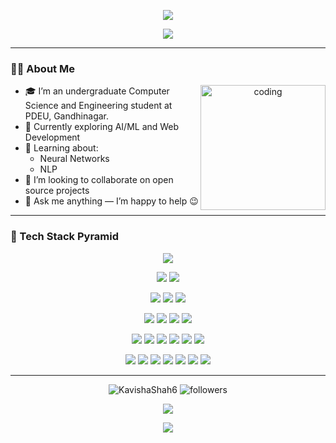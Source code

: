 <!-- 👋 HEADER WAVE -->
<p align="center">
  <img src="https://capsule-render.vercel.app/api?type=waving&height=200&section=header&text=Hello!%20I'm%20Kavisha%20Shah&fontAlign=50&fontSize=40&fontColor=f7f5f5&"color=1D976C,93F9B9" />
</p>


<!-- 🖋️ Typing Animation -->
<p align="center">
  <img src="https://readme-typing-svg.herokuapp.com?font=Fira+Code&color=00FFFF&size=25&center=true&vCenter=true&width=550&height=60&lines=Computer+Science+Student;AI%2FML+Enthusiast;Researcher;Coder" />
</p>

---

### 🧑‍💻 About Me

<p align="center">
  <img align="right" width="200px" height="200px" alt="coding" src="https://media.giphy.com/media/TEnXkcsHrP4YedChhA/giphy.gif" />
</p>

- 🎓 I’m an undergraduate Computer Science and Engineering student at PDEU, Gandhinagar.  
- 🌱 Currently exploring AI/ML and Web Development  
- 🧠 Learning about:
  - Neural Networks  
  - NLP  
- 🤝 I’m looking to collaborate on open source projects  
- 💬 Ask me anything — I’m happy to help 😉  
  
---

### 🧱 Tech Stack Pyramid

<!-- Row 1 -->
<p align="center">
  <img src="https://img.shields.io/badge/TensorFlow-%23FF6F00.svg?style=for-the-badge&logo=TensorFlow&logoColor=white" />
</p>

<!-- Row 2 -->
<p align="center">
  <img src="https://img.shields.io/badge/numpy-%23013243.svg?style=for-the-badge&logo=numpy&logoColor=white" />
  <img src="https://img.shields.io/badge/pandas-%23150458.svg?style=for-the-badge&logo=pandas&logoColor=white" />
</p>

<!-- Row 3 -->
<p align="center">
  <img src="https://img.shields.io/badge/Matplotlib-%23ffffff.svg?style=for-the-badge&logo=Matplotlib&logoColor=black" />
  <img src="https://img.shields.io/badge/scikit--learn-%23F7931E.svg?style=for-the-badge&logo=scikit-learn&logoColor=white" />
  <img src="https://img.shields.io/badge/nVIDIA-%2376B900.svg?style=for-the-badge&logo=nVIDIA&logoColor=white" />
</p>

<!-- Row 4 -->
<p align="center">
  <img src="https://img.shields.io/badge/html5-%23E34F26.svg?style=for-the-badge&logo=html5&logoColor=white" />
  <img src="https://img.shields.io/badge/css3-%231572B6.svg?style=for-the-badge&logo=css3&logoColor=white" />
  <img src="https://img.shields.io/badge/javascript-%23323330.svg?style=for-the-badge&logo=javascript&logoColor=%23F7DF1E" />
  <img src="https://img.shields.io/badge/bootstrap-%238511FA.svg?style=for-the-badge&logo=bootstrap&logoColor=white" />
</p>

<!-- Row 5 -->
<p align="center">
  <img src="https://img.shields.io/badge/c-%2300599C.svg?style=for-the-badge&logo=c&logoColor=white" />
  <img src="https://img.shields.io/badge/c++-%2300599C.svg?style=for-the-badge&logo=c%2B%2B&logoColor=white" />
  <img src="https://img.shields.io/badge/python-3670A0?style=for-the-badge&logo=python&logoColor=ffdd54" />
  <img src="https://img.shields.io/badge/java-%23ED8B00.svg?style=for-the-badge&logo=openjdk&logoColor=white" />
  <img src="https://img.shields.io/badge/LeetCode-000000?style=for-the-badge&logo=LeetCode&logoColor=#d16c06" />
  <img src="https://img.shields.io/badge/Kaggle-035a7d?style=for-the-badge&logo=kaggle&logoColor=white" />
</p>

<!-- Row 6 -->
<p align="center">
  <img src="https://img.shields.io/badge/MongoDB-%234ea94b.svg?style=for-the-badge&logo=mongodb&logoColor=white" />
  <img src="https://img.shields.io/badge/express.js-%23404d59.svg?style=for-the-badge&logo=express&logoColor=%2361DAFB" />
  <img src="https://img.shields.io/badge/react-%2320232a.svg?style=for-the-badge&logo=react&logoColor=%2361DAFB" />
  <img src="https://img.shields.io/badge/node.js-6DA55F?style=for-the-badge&logo=node.js&logoColor=white" />
  <img src="https://img.shields.io/badge/JWT-black?style=for-the-badge&logo=JSON%20web%20tokens" />
  <img src="https://img.shields.io/badge/MySQL-00000F?style=for-the-badge&logo=mysql&logoColor=white" />
  <img src="https://img.shields.io/badge/-GraphQL-E10098?style=for-the-badge&logo=graphql&logoColor=white" />
</p>

---
<p align="center">
  <img src="https://komarev.com/ghpvc/?username=KavishaShah6&label=Profile%20views&color=0e75b6&style=flat" alt="KavishaShah6" />
  <img src="https://img.shields.io/github/followers/KavishaShah6?label=Follow&style=social" alt="followers" />
</p>

<p align="center">
  <img src="https://github-readme-stats.vercel.app/api?username=KavishaShah6&show_icons=true&theme=radical" />
</p>

<p align="center">
  <img src="https://github-readme-stats.vercel.app/api/top-langs/?username=KavishaShah6&layout=compact&theme=tokyonight" />
</p>





